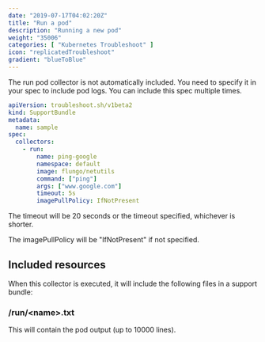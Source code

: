 ```yaml
---
date: "2019-07-17T04:02:20Z"
title: "Run a pod"
description: "Running a new pod"
weight: "35006"
categories: [ "Kubernetes Troubleshoot" ]
icon: "replicatedTroubleshoot"
gradient: "blueToBlue"
---
```


The run pod collector is not automatically included. You need to specify it in your spec to include pod logs. You can include this spec multiple times.


```yaml
apiVersion: troubleshoot.sh/v1beta2
kind: SupportBundle
metadata:
  name: sample
spec:
  collectors:
    - run:
        name: ping-google
        namespace: default
        image: flungo/netutils
        command: ["ping"]
        args: ["www.google.com"]
        timeout: 5s
        imagePullPolicy: IfNotPresent
```

The timeout will be 20 seconds or the timeout specified, whichever is shorter.

The imagePullPolicy will be "IfNotPresent" if not specified.

## Included resources

When this collector is executed, it will include the following files in a support bundle:

### /run/\<name\>.txt
This will contain the pod output (up to 10000 lines).
